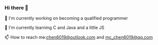 ### Hi there 👋

🔭 I'm currently working on becoming a qualified programmer

🌱 I'm currently learning C and Java and a little JS

📫 How to reach me:chen6019@outlook.com and mc_chen6019@qq.com
<!--
**chen6019/chen6019** is a ✨ _special_ ✨ repository because its `README.md` (this file) appears on your GitHub profile. 

Here are some ideas to get you started:


- 👯 I’m looking to collaborate on ... 
- 🤔 I’m looking for help with ...
- 💬 Ask me about ...
-  ...
- 😄 Pronouns: ...
- ⚡ Fun fact: ...
-->
